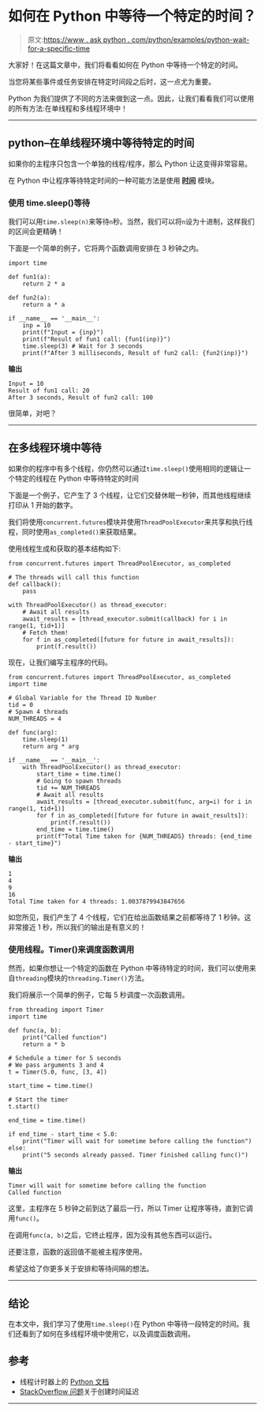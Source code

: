 # 如何在 Python 中等待一个特定的时间？

> 原文:[https://www . ask python . com/python/examples/python-wait-for-a-specific-time](https://www.askpython.com/python/examples/python-wait-for-a-specific-time)

大家好！在这篇文章中，我们将看看如何在 Python 中等待一个特定的时间。

当您将某些事件或任务安排在特定时间段之后时，这一点尤为重要。

Python 为我们提供了不同的方法来做到这一点。因此，让我们看看我们可以使用的所有方法:在单线程和多线程环境中！

* * *

## python–在单线程环境中等待特定的时间

如果你的主程序只包含一个单独的线程/程序，那么 Python 让这变得非常容易。

在 Python 中让程序等待特定时间的一种可能方法是使用 **[时间](https://www.askpython.com/python-modules/python-time-module)** 模块。

### 使用 time.sleep()等待

我们可以用`time.sleep(n)`来等待`n`秒。当然，我们可以将`n`设为十进制，这样我们的区间会更精确！

下面是一个简单的例子，它将两个函数调用安排在 3 秒钟之内。

```
import time

def fun1(a):
    return 2 * a

def fun2(a):
    return a * a

if __name__ == '__main__':
    inp = 10
    print(f"Input = {inp}")
    print(f"Result of fun1 call: {fun1(inp)}")
    time.sleep(3) # Wait for 3 seconds
    print(f"After 3 milliseconds, Result of fun2 call: {fun2(inp)}")

```

**输出**

```
Input = 10
Result of fun1 call: 20
After 3 seconds, Result of fun2 call: 100

```

很简单，对吧？

* * *

## 在多线程环境中等待

如果你的程序中有多个线程，你仍然可以通过`time.sleep()`使用相同的逻辑让一个特定的线程在 Python 中等待特定的时间

下面是一个例子，它产生了 3 个线程，让它们交替休眠一秒钟，而其他线程继续打印从 1 开始的数字。

我们将使用`concurrent.futures`模块并使用`ThreadPoolExecutor`来共享和执行线程，同时使用`as_completed()`来获取结果。

使用线程生成和获取的基本结构如下:

```
from concurrent.futures import ThreadPoolExecutor, as_completed

# The threads will call this function
def callback():
    pass

with ThreadPoolExecutor() as thread_executor:
    # Await all results
    await_results = [thread_executor.submit(callback) for i in range(1, tid+1)]
    # Fetch them!
    for f in as_completed([future for future in await_results]):
        print(f.result())

```

现在，让我们编写主程序的代码。

```
from concurrent.futures import ThreadPoolExecutor, as_completed
import time

# Global Variable for the Thread ID Number
tid = 0
# Spawn 4 threads
NUM_THREADS = 4

def func(arg):
    time.sleep(1)
    return arg * arg

if __name__ == '__main__':
    with ThreadPoolExecutor() as thread_executor:
        start_time = time.time()
        # Going to spawn threads
        tid += NUM_THREADS
        # Await all results
        await_results = [thread_executor.submit(func, arg=i) for i in range(1, tid+1)]
        for f in as_completed([future for future in await_results]):
            print(f.result())
        end_time = time.time()
        print(f"Total Time taken for {NUM_THREADS} threads: {end_time - start_time}")

```

**输出**

```
1
4
9
16
Total Time taken for 4 threads: 1.0037879943847656

```

如您所见，我们产生了 4 个线程，它们在给出函数结果之前都等待了 1 秒钟。这非常接近 1 秒，所以我们的输出是有意义的！

### 使用线程。Timer()来调度函数调用

然而，如果你想让一个特定的函数在 Python 中等待特定的时间，我们可以使用来自`threading`模块的`threading.Timer()`方法。

我们将展示一个简单的例子，它每 5 秒调度一次函数调用。

```
from threading import Timer
import time

def func(a, b):
    print("Called function")
    return a * b

# Schedule a timer for 5 seconds
# We pass arguments 3 and 4
t = Timer(5.0, func, [3, 4])

start_time = time.time()

# Start the timer
t.start()

end_time = time.time()

if end_time - start_time < 5.0:
    print("Timer will wait for sometime before calling the function")
else:
    print("5 seconds already passed. Timer finished calling func()")

```

**输出**

```
Timer will wait for sometime before calling the function
Called function

```

这里，主程序在 5 秒钟之前到达了最后一行，所以 Timer 让程序等待，直到它调用`func()`。

在调用`func(a, b)`之后，它终止程序，因为没有其他东西可以运行。

还要注意，函数的返回值不能被主程序使用。

希望这给了你更多关于安排和等待间隔的想法。

* * *

## 结论

在本文中，我们学习了使用`time.sleep()`在 Python 中等待一段特定的时间。我们还看到了如何在多线程环境中使用它，以及调度函数调用。

## 参考

*   线程计时器上的 [Python 文档](https://docs.python.org/3/library/threading.html#timer-objects)
*   [StackOverflow 问题](https://stackoverflow.com/questions/510348/how-do-i-make-a-time-delay)关于创建时间延迟

* * *